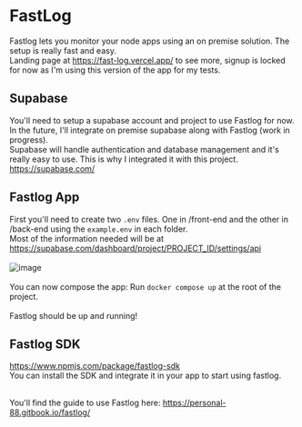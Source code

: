 # FastLog

Fastlog lets you monitor your node apps using an on premise solution. The setup is really fast and easy. <br>
Landing page at https://fast-log.vercel.app/ to see more, signup is locked for now as I'm using this version of the app for my tests.

## Supabase

You'll need to setup a supabase account and project to use Fastlog for now. In the future, I'll integrate on premise supabase along with Fastlog (work in progress). <br>
Supabase will handle authentication and database management and it's really easy to use. This is why I integrated it with this project. <br>
https://supabase.com/

## Fastlog App

First you'll need to create two `.env` files. One in /front-end and the other in /back-end using the `example.env` in each folder. <br>
Most of the information needed will be at https://supabase.com/dashboard/project/PROJECT_ID/settings/api <br><br>
![image](https://github.com/anthonyissa/FastLog/assets/77232502/7830eec8-4907-4aed-9571-a8f908344a4c)
<br> <br>
You can now compose the app:
Run `docker compose up` at the root of the project.
<br><br>
Fastlog should be up and running!

## Fastlog SDK

https://www.npmjs.com/package/fastlog-sdk <br>
You can install the SDK and integrate it in your app to start using fastlog. <br><br>

You'll find the guide to use Fastlog here: https://personal-88.gitbook.io/fastlog/
